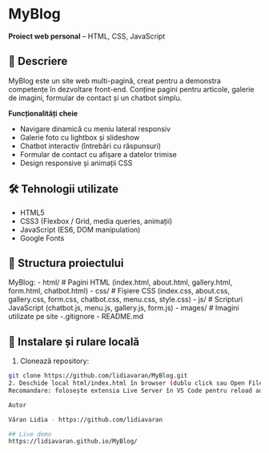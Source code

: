 # MyBlog

**Proiect web personal** – HTML, CSS, JavaScript

## 📌 Descriere
MyBlog este un site web multi-pagină, creat pentru a demonstra competențe în dezvoltare front-end. Conține pagini pentru articole, galerie de imagini, formular de contact și un chatbot simplu.

**Funcționalități cheie**
- Navigare dinamică cu meniu lateral responsiv
- Galerie foto cu lightbox și slideshow
- Chatbot interactiv (întrebări cu răspunsuri)
- Formular de contact cu afișare a datelor trimise
- Design responsive și animații CSS

## 🛠️ Tehnologii utilizate
- HTML5
- CSS3 (Flexbox / Grid, media queries, animații)
- JavaScript (ES6, DOM manipulation)
- Google Fonts

## 📂 Structura proiectului
MyBlog:
       - html/ # Pagini HTML (index.html, about.html, gallery.html, form.html, chatbot.html)
       - css/ # Fișiere CSS (index.css, about.css, gallery.css, form.css, chatbot.css, menu.css, style.css)
       - js/ # Scripturi JavaScript (chatbot.js, menu.js, gallery.js, form.js) 
       - images/ # Imagini utilizate pe site
       -.gitignore
       - README.md


## 🚀 Instalare și rulare locală
1. Clonează repository:
```bash
git clone https://github.com/lidiavaran/MyBlog.git
2. Deschide local html/index.html în browser (dublu click sau Open File în browser / editor).
Recomandare: folosește extensia Live Server în VS Code pentru reload automat.

Autor

Văran Lidia - https://github.com/lidiavaran

## Live demo
https://lidiavaran.github.io/MyBlog/
